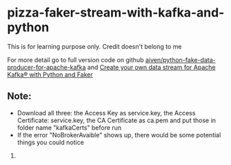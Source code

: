 # pizza-faker-stream-with-kafka-and-python
This is for learning purpose only. Credit doesn't belong to me

For more detail go to full version code on github [aiven/python-fake-data-producer-for-apache-kafka](https://github.com/aiven/python-fake-data-producer-for-apache-kafka.git) and [Create your own data stream for Apache Kafka® with Python and Faker](https://aiven.io/blog/create-your-own-data-stream-for-kafka-with-python-and-faker)

## Note:
- Download all three: the Access Key as service.key, the Access Certificate: service.key, the CA Certificate as ca.pem and put those in folder name "kafkaCerts" before run 
- If the error "NoBrokerAvaible" shows up, there would be some potential things you could notice
1. 
